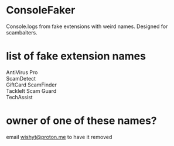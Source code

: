 # ConsoleFaker
 Console.logs from fake extensions with weird names. Designed for scambaiters.
# list of fake extension names
AntiVirus Pro
<br>
ScamDetect
<br>
GiftCard ScamFinder
<br>
TackleIt Scam Guard
<br>
TechAssist
# owner of one of these names?
email wishyt@proton.me to have it removed
